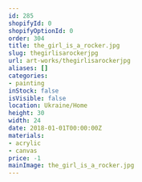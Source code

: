 ```yaml
---
id: 285
shopifyId: 0
shopifyOptionId: 0
order: 304
title: the_girl_is_a_rocker.jpg
slug: thegirlisarockerjpg
url: art-works/thegirlisarockerjpg
aliases: []
categories:
- painting
inStock: false
isVisible: false
location: Ukraine/Home
height: 30
width: 24
date: 2018-01-01T00:00:00Z
materials:
- acrylic
- canvas
price: -1
mainImage: the_girl_is_a_rocker.jpg
---
```

